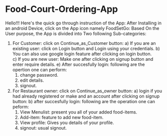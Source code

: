 # Food-Court-Ordering-App
Hello!!!
Here's the quick go through instruction of the App:
After Installing in an android Device, click on the App icon namely FoodSetGo:
Based On the User purpose, the App is divided into Two following Sub-categories:
1) For Customer:
   click on Continue_as_Customer button:
   a) If you are an existing user:
      click on Login button and Login using your credentials.
   b) You can also use google login feature after clicking on login button.   
   c) If you are new user:
      Make one after clicking on signup button and enter require details. 
   e) After succesfully login:
      following are the opertion one can perform:
      1) change password.
      2) edit details.
      3) signout.
2) For Restaurant owner:
   click on Continue_as_owner button:
   a) login if you had already registered or make and an account after clicking on signup button:
   b) after succesfully login:
      following are the operation one can peform:
      1) View Menulist: present you all of your added food-items.
      2) Add-item: feature to add new food-item.
      3) View profile: Gives you details of your profile.
      4) signout: usual signout.

       
   
   

